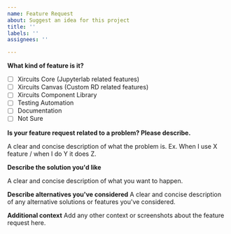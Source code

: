 ```yaml
---
name: Feature Request
about: Suggest an idea for this project
title: ''
labels: ''
assignees: ''

---
```


**What kind of feature is it?**
- [ ] Xircuits Core (Jupyterlab related features)
- [ ] Xircuits Canvas (Custom RD related features)
- [ ] Xircuits Component Library
- [ ] Testing Automation
- [ ] Documentation
- [ ] Not Sure

**Is your feature request related to a problem? Please describe.**

A clear and concise description of what the problem is. Ex. When I use X feature / when I do Y it does Z.

**Describe the solution you'd like**

A clear and concise description of what you want to happen.

**Describe alternatives you've considered**
A clear and concise description of any alternative solutions or features you've considered.

**Additional context**
Add any other context or screenshots about the feature request here.